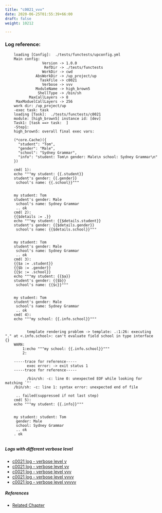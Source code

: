 ```yaml
---
title: "c0021_vvv"
date: 2020-06-25T01:55:39+66:00
draft: false
weight: 10212

---
```


### Log reference: <no value>

```
    loading [Config]:  ./tests/functests/upconfig.yml
    Main config:
                 Version -> 1.0.0
                  RefDir -> ./tests/functests
                 WorkDir -> cwd
              AbsWorkDir -> /up_project/up
                TaskFile -> c0021
                 Verbose -> vvv
              ModuleName -> high_brown5
               ShellType -> /bin/sh
           MaxCallLayers -> 8
     MaxModuelCallLayers -> 256
    work dir: /up_project/up
    -exec task: task
    loading [Task]:  ./tests/functests/c0021
    module: [high_brown5] instance id: [dev]
    Task1: [task ==> task:  ]
    -Step1:
    high_brown5: overall final exec vars:
    
    (*core.Cache)({
      "student": "Tom",
      "gender": "Male",
      "school": "Sydney Grammar",
      "info": "student: Tom\n gender: Male\n school: Sydney Grammar\n"
    })
    
    cmd( 1):
    echo """my student: {{.student}}
    student's gender: {{.gender}}
     school's name: {{.school}}"""
    
    
    my student: Tom
    student's gender: Male
     school's name: Sydney Grammar
     .. ok
    cmd( 2):
    {{$details := .}}
    echo """my student: {{$details.student}}
    student's gender: {{$details.gender}}
     school's name: {{$details.school}}"""
    
    
    my student: Tom
    student's gender: Male
     school's name: Sydney Grammar
     .. ok
    cmd( 3):
    {{$a := .student}}
    {{$b := .gender}}
    {{$c := .school}}
    echo """my student: {{$a}}
    student's gender: {{$b}}
     school's name: {{$c}}"""
    
    
    my student: Tom
    student's gender: Male
     school's name: Sydney Grammar
     .. ok
    cmd( 4):
    echo """my school: {{.info.school}}"""
    
    
          template rendering problem -> template: .:1:26: executing "." at <.info.school>: can't evaluate field school in type interface {}
    WARN:
        1:echo """my school: {{.info.school}}"""
        2:
    
    -----trace for reference-----
          exec error: -> exit status 1
    -----trace for reference-----
    
          /bin/sh: -c: line 0: unexpected EOF while looking for matching `"'
    /bin/sh: -c: line 1: syntax error: unexpected end of file
    
     .. failed(suppressed if not last step)
    cmd( 5):
    echo """my student: {{.info}}"""
    
    
    my student: student: Tom
     gender: Male
     school: Sydney Grammar
     .. ok
    . ok
    
```

##### Logs with different verbose level
* [c0021 log - verbose level v](../../logs/c0021_v)
* [c0021 log - verbose level vv](../../logs/c0021_vv)
* [c0021 log - verbose level vvv](../../logs/c0021_vvv)
* [c0021 log - verbose level vvvv](../../logs/c0021_vvvv)
* [c0021 log - verbose level vvvvv](../../logs/c0021_vvvvv)

##### References
* [Related Chapter](../../vars/c0021)
